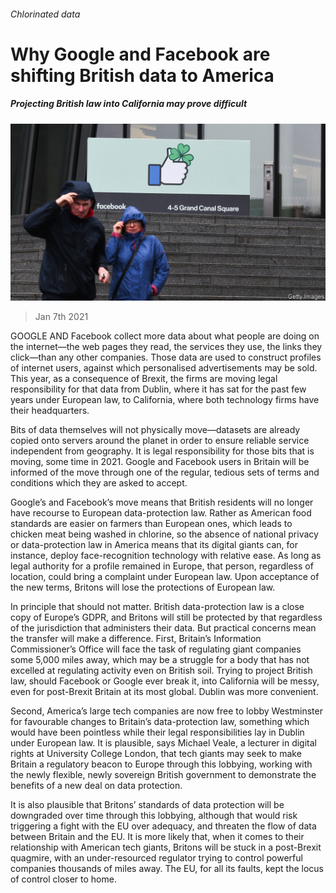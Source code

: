 ###### Chlorinated data

# Why Google and Facebook are shifting British data to America 

##### Projecting British law into California may prove difficult 

![image](images/20210109_brp503.jpg) 

> Jan 7th 2021 


GOOGLE AND Facebook collect more data about what people are doing on the internet—the web pages they read, the services they use, the links they click—than any other companies. Those data are used to construct profiles of internet users, against which personalised advertisements may be sold. This year, as a consequence of Brexit, the firms are moving legal responsibility for that data from Dublin, where it has sat for the past few years under European law, to California, where both technology firms have their headquarters.


Bits of data themselves will not physically move—datasets are already copied onto servers around the planet in order to ensure reliable service independent from geography. It is legal responsibility for those bits that is moving, some time in 2021. Google and Facebook users in Britain will be informed of the move through one of the regular, tedious sets of terms and conditions which they are asked to accept.



Google’s and Facebook’s move means that British residents will no longer have recourse to European data-protection law. Rather as American food standards are easier on farmers than European ones, which leads to chicken meat being washed in chlorine, so the absence of national privacy or data-protection law in America means that its digital giants can, for instance, deploy face-recognition technology with relative ease. As long as legal authority for a profile remained in Europe, that person, regardless of location, could bring a complaint under European law. Upon acceptance of the new terms, Britons will lose the protections of European law.


In principle that should not matter. British data-protection law is a close copy of Europe’s GDPR, and Britons will still be protected by that regardless of the jurisdiction that administers their data. But practical concerns mean the transfer will make a difference. First, Britain’s Information Commissioner’s Office will face the task of regulating giant companies some 5,000 miles away, which may be a struggle for a body that has not excelled at regulating activity even on British soil. Trying to project British law, should Facebook or Google ever break it, into California will be messy, even for post-Brexit Britain at its most global. Dublin was more convenient.


Second, America’s large tech companies are now free to lobby Westminster for favourable changes to Britain’s data-protection law, something which would have been pointless while their legal responsibilities lay in Dublin under European law. It is plausible, says Michael Veale, a lecturer in digital rights at University College London, that tech giants may seek to make Britain a regulatory beacon to Europe through this lobbying, working with the newly flexible, newly sovereign British government to demonstrate the benefits of a new deal on data protection.


It is also plausible that Britons’ standards of data protection will be downgraded over time through this lobbying, although that would risk triggering a fight with the EU over adequacy, and threaten the flow of data between Britain and the EU. It is more likely that, when it comes to their relationship with American tech giants, Britons will be stuck in a post-Brexit quagmire, with an under-resourced regulator trying to control powerful companies thousands of miles away. The EU, for all its faults, kept the locus of control closer to home.

